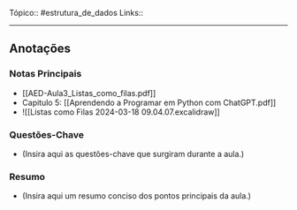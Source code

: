 Tópico:: #estrutura_de_dados 
Links::

---
## Anotações

### Notas Principais

- [[AED-Aula3_Listas_como_filas.pdf]]
- Capitulo 5: [[Aprendendo a Programar em Python com ChatGPT.pdf]]
- ![[Listas como Filas 2024-03-18 09.04.07.excalidraw]]

### Questões-Chave

- (Insira aqui as questões-chave que surgiram durante a aula.)

### Resumo

- (Insira aqui um resumo conciso dos pontos principais da aula.)



